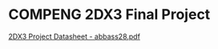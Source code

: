 # COMPENG 2DX3 Final Project
[2DX3 Project Datasheet - abbass28.pdf](https://github.com/SabeerAbbasi/3D_Spatial_Mapping/files/12710173/2DX3.Project.Datasheet.-.abbass28.pdf)
